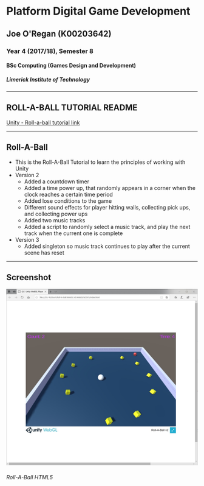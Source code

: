# Platform Digital Game Development
## Joe O'Regan (K00203642)
### Year 4 (2017/18), Semester 8
#### BSc Computing (Games Design and Development)
##### Limerick Institute of Technology

---

##  ROLL-A-BALL TUTORIAL README #

[Unity - Roll-a-ball tutorial link](https://unity3d.com/learn/tutorials/projects/roll-ball-tutorial)

---

## Roll-A-Ball

* This is the Roll-A-Ball Tutorial to learn the principles of working with Unity
* Version 2
  * Added a countdown timer
  * Added a time power up, that randomly appears in a corner when the clock reaches a certain time period
  * Added lose conditions to the game
  * Different sound effects for player hitting walls, collecting pick ups, and collecting power ups
  * Added two music tracks
  * Added a script to randomly select a music track, and play the next track when the current one is complete
* Version 3
  * Added singleton so music track continues to play after the current scene has reset

---

## Screenshot

![Roll-A-Ball HTML5](https://raw.githubusercontent.com/joeaoregan/LIT-Yr4-Unity-RollABall/master/Screenshots/RollABall.jpg "Roll-A-Ball HTML5")
###### Roll-A-Ball HTML5

